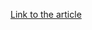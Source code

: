 [Link to the article](https://raw.githubusercontent.com/prodaft/malware-ioc/master/LockBit/green.md)

